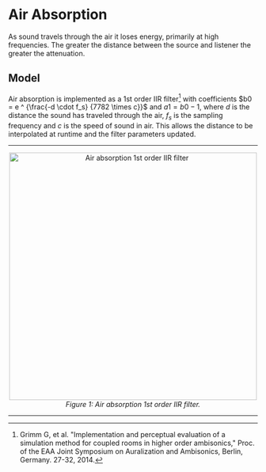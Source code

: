 # Air Absorption

As sound travels through the air it loses energy, primarily at high frequencies.
The greater the distance between the source and listener the greater the attenuation.

## Model

Air absorption is implemented as a 1st order IIR filter[^1] with coefficients $b0 = e ^ {\frac{-d \cdot f_s} {7782 \times c}}$
and $a1 = b0 - 1$, where $d$ is the distance the sound has traveled through the air, $f_s$ is the sampling frequency and $c$ is the speed of sound in air.
This allows the distance to be interpolated at runtime and the filter parameters updated.

---

<div align="center">
  <img src="../images/AirAbsorption.png" alt="Air absorption 1st order IIR filter" width="500"/>
  <br>
  <em>Figure 1: Air absorption 1st order IIR filter.</em>
</div>

---

[^1]: Grimm G, et al. "Implementation and perceptual evaluation of a simulation method for coupled rooms in higher order ambisonics," Proc. of the EAA Joint Symposium on Auralization and Ambisonics, Berlin, Germany. 27-32, 2014.
